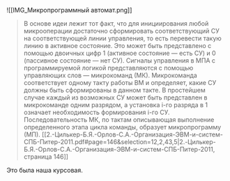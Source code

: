 ![[IMG_Микропрограммный автомат.png]]

> В основе идеи лежит тот факт, что для инициирования любой микрооперации достаточно сформировать соответствующий СУ на соответствующей линии управления, то есть перевести такую линию в активное состояние. Это может быть представлено с помощью двоичных цифр 1 (активное состояние — есть СУ) и 0 (пассивное состояние — нет СУ). Сигналы управления в МПА с программируемой логикой представляются с помощью управляющих слов — микрокоманд (МК). Микрокоманда соответствует одному такту работы ВМ и определяет, какие СУ должны быть сформированы в данном такте. В простейшем случае каждый из возможных СУ может быть представлен в микрокоманде одним разрядом, а установка i-го разряда в 1 означает необходимость формирования i-го СУ. Последовательность МК, по тактам описывающая выполнение определенного этапа цикла команды, образует микропрограмму (МП).
[[2.-Цилькер-Б.Я.-Орлов-С.А.-Организация-ЭВМ-и-систем-СПБ-Питер-2011.pdf#page=146&selection=12,2,43,5|2.-Цилькер-Б.Я.-Орлов-С.А.-Организация-ЭВМ-и-систем-СПБ-Питер-2011, страница 146]]

Это была наша курсовая.